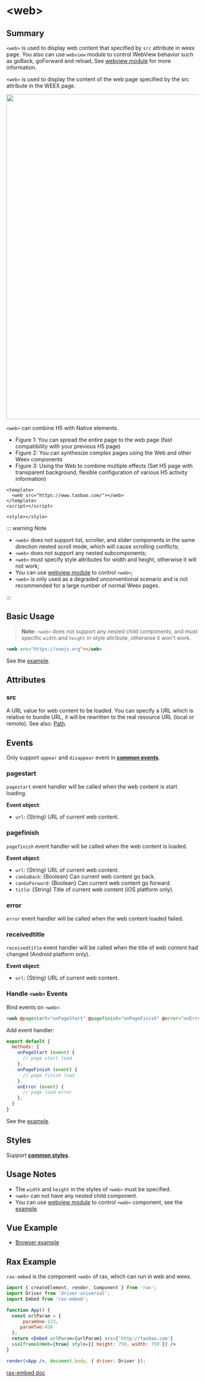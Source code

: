 # &lt;web&gt;

## Summary

`<web>` is used to display web content that specified by `src` attribute in weex page. You also can use `webview` module to control WebView behavior such as goBack, goForward and reload, See [webview module](../modules/webview.html) for more information.

`<web>` is used to display the content of the web page specified by the src attribute in the WEEX page.

<div style="text-align: center"><img src="https://img.alicdn.com/tfs/TB161pxoiLaK1RjSZFxXXamPFXa-1465-758.png" width="850"></div>

`<web>` can combine H5 with Native elements.

* Figure 1: You can spread the entire page to the web page (fast compatibility with your previous H5 page)
* Figure 2: You can synthesize complex pages using the Web and other Weex components
* Figure 3: Using the Web to combine multiple effects (Set H5 page with transparent background, flexible configuration of various H5 activity information)

```vue
<template>
  <web src="https://www.taobao.com/"></web>
</template>
<script></script>

<style></style>
```

::: warning Note
* `<web>` does not support list, scroller, and slider components in the same direction nested scroll mode, which will cause scrolling conflicts;
* `<web>` does not support any nested subcomponents;
* `<web>` must specify style attributes for width and height, otherwise it will not work;
* You can use [webview module](../modules/webview.html) to control `<web>`;
* `<web>` is only used as a degraded unconventional scenario and is not recommended for a large number of normal Weex pages.

:::
## Basic Usage

> **Note:** `<web>` does not support any nested child components, and must specific `width` and `height` in style attribute, otherwise it won't work.

```html
<web src="https://vuejs.org"></web>
```

See the [example](http://dotwe.org/vue/81da1f0129dfc72e1666cfd4b90f20ae).

## Attributes

### **src**

A URL value for web content to be loaded. You can specify a URL which is relative to bundle URL, it will be rewritten to the real resource URL (local or remote). See also: [Path](../../guide/advanced/asset-path.html).

## Events

Only support `appear` and `disappear` event in **[common events](../events/common-events.html)**.

### pagestart

`pagestart` event handler will be called when the web content is start loading.

**Event object**:

- `url`: {String} URL of current web content.

### pagefinish

`pagefinish` event handler will be called when the web content is loaded.

**Event object**:

- `url`: {String} URL of current web content.
- `canGoBack`: {Boolean} Can current web content go back.
- `canGoForward`: {Boolean} Can current web content go forward.
- `title`: {String} Title of current web content (iOS platform only).

### error

`error` event handler will be called when the web content loaded failed.

### receivedtitle

`receivedtitle` event handler will be called when the title of web content had changed (Android platform only).

**Event object**:

- `url`: {String} URL of current web content.

### Handle `<web>` Events

Bind events on `<web>`:

```html
<web @pagestart="onPageStart" @pagefinish="onPageFinish" @error="onError" src="https://vuejs.org"></web>
```

Add event handler:

```js
export default {
  methods: {
    onPageStart (event) {
      // page start load
    },
    onPageFinish (event) {
      // page finish load
    },
    onError (event) {
      // page load error
    },
  }
}
```

See the [example](http://dotwe.org/vue/f9606de73fe386d554217371c4d60d03).

## Styles

Support **[common styles](../styles/common-styles.html)**.

## Usage Notes

- The `width` and `height` in the styles of `<web>` must be specified.
- `<web>` can not have any nested child component.
- You can use [webview module](../modules/webview.html) to control `<web>` component, see the [example](http://dotwe.org/vue/a3d902040b79ab38d1ffd753366fb939).

## Vue Example

- [Browser example](http://dotwe.org/vue/a3d902040b79ab38d1ffd753366fb939)

## Rax Example

`rax-embed` is the component `<web>` of rax, which can run in web and weex.

```jsx
import { createElement, render, Component } from 'rax';
import Driver from 'driver-universal';
import Embed from 'rax-embed';

function App() {
  const urlParam = {
      paramOne:123,
     paramTwo:456
  };
  return <Embed urlParam={urlParam} src={'http://taobao.com'} 
  useIframeInWeb={true} style={{ height: 750, width: 750 }} />
}

render(<App />, document.body, { driver: Driver });
```

[rax-embed doc](https://rax.js.org/docs/components/embed)

